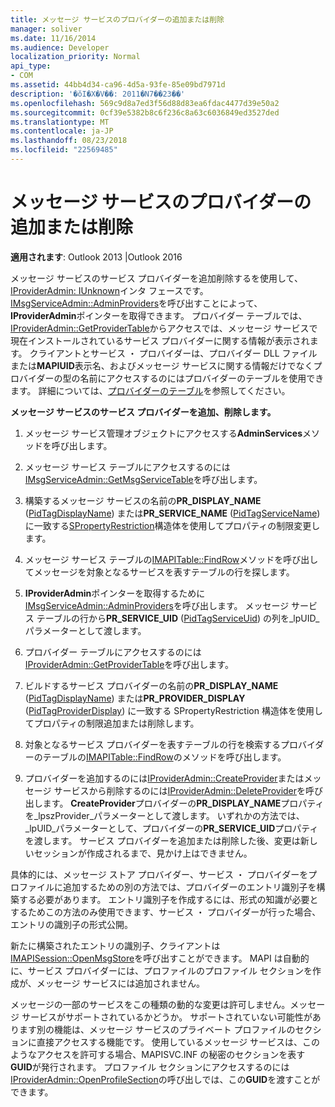 ```yaml
---
title: メッセージ サービスのプロバイダーの追加または削除
manager: soliver
ms.date: 11/16/2014
ms.audience: Developer
localization_priority: Normal
api_type:
- COM
ms.assetid: 44bb4d34-ca96-4d5a-93fe-85e09bd7971d
description: '�ŏI�X�V��: 2011�N7��23��'
ms.openlocfilehash: 569c9d8a7ed3f56d88d83ea6fdac4477d39e50a2
ms.sourcegitcommit: 0cf39e5382b8c6f236c8a63c6036849ed3527ded
ms.translationtype: MT
ms.contentlocale: ja-JP
ms.lasthandoff: 08/23/2018
ms.locfileid: "22569485"
---
```

# <a name="adding-or-deleting-providers-in-a-message-service"></a>メッセージ サービスのプロバイダーの追加または削除

  
  
**適用されます**: Outlook 2013 |Outlook 2016 
  
メッセージ サービスのサービス プロバイダーを追加削除するを使用して、 [IProviderAdmin: IUnknown](iprovideradminiunknown.md)インタ フェースです。 [IMsgServiceAdmin::AdminProviders](imsgserviceadmin-adminproviders.md)を呼び出すことによって、 **IProviderAdmin**ポインターを取得できます。 プロバイダー テーブルでは、 [IProviderAdmin::GetProviderTable](iprovideradmin-getprovidertable.md)からアクセスでは、メッセージ サービスで現在インストールされているサービス プロバイダーに関する情報が表示されます。 クライアントとサービス ・ プロバイダーは、プロバイダー DLL ファイルまたは**MAPIUID**表示名、およびメッセージ サービスに関する情報だけでなくプロバイダーの型の名前にアクセスするのにはプロバイダーのテーブルを使用できます。 詳細については、[プロバイダーのテーブル](provider-tables.md)を参照してください。
  
 **メッセージ サービスのサービス プロバイダーを追加、削除します。**
  
1. メッセージ サービス管理オブジェクトにアクセスする**AdminServices**メソッドを呼び出します。 
    
2. メッセージ サービス テーブルにアクセスするのには[IMsgServiceAdmin::GetMsgServiceTable](imsgserviceadmin-getmsgservicetable.md)を呼び出します。 
    
3. 構築するメッセージ サービスの名前の**PR_DISPLAY_NAME** ([PidTagDisplayName](pidtagdisplayname-canonical-property.md)) または**PR_SERVICE_NAME** ([PidTagServiceName](pidtagservicename-canonical-property.md)) に一致する[SPropertyRestriction](spropertyrestriction.md)構造体を使用してプロパティの制限変更します。 
    
4. メッセージ サービス テーブルの[IMAPITable::FindRow](imapitable-findrow.md)メソッドを呼び出してメッセージを対象となるサービスを表すテーブルの行を探します。 
    
5. **IProviderAdmin**ポインターを取得するために[IMsgServiceAdmin::AdminProviders](imsgserviceadmin-adminproviders.md)を呼び出します。 メッセージ サービス テーブルの行から**PR_SERVICE_UID** ([PidTagServiceUid](pidtagserviceuid-canonical-property.md)) の列を_lpUID_パラメーターとして渡します。 
    
6. プロバイダー テーブルにアクセスするのには[IProviderAdmin::GetProviderTable](iprovideradmin-getprovidertable.md)を呼び出します。 
    
7. ビルドするサービス プロバイダーの名前の**PR_DISPLAY_NAME** ([PidTagDisplayName](pidtagdisplayname-canonical-property.md)) または**PR_PROVIDER_DISPLAY** ([PidTagProviderDisplay](pidtagproviderdisplay-canonical-property.md)) に一致する SPropertyRestriction 構造体を使用してプロパティの制限追加または削除します。 
    
8. 対象となるサービス プロバイダーを表すテーブルの行を検索するプロバイダーのテーブルの[IMAPITable::FindRow](imapitable-findrow.md)のメソッドを呼び出します。 
    
9. プロバイダーを追加するのには[IProviderAdmin::CreateProvider](iprovideradmin-createprovider.md)またはメッセージ サービスから削除するのには[IProviderAdmin::DeleteProvider](iprovideradmin-deleteprovider.md)を呼び出します。 **CreateProvider**プロバイダーの**PR_DISPLAY_NAME**プロパティを_lpszProvider_パラメーターとして渡します。 いずれかの方法では、 _lpUID_パラメーターとして、プロバイダーの**PR_SERVICE_UID**プロパティを渡します。 サービス プロバイダーを追加または削除した後、変更は新しいセッションが作成されるまで、見かけ上はできません。 
    
具体的には、メッセージ ストア プロバイダー、サービス ・ プロバイダーをプロファイルに追加するための別の方法では、プロバイダーのエントリ識別子を構築する必要があります。 エントリ識別子を作成するには、形式の知識が必要とするためこの方法のみ使用できます、サービス ・ プロバイダーが行った場合、エントリの識別子の形式公開。 
  
新たに構築されたエントリの識別子、クライアントは[IMAPISession::OpenMsgStore](imapisession-openmsgstore.md)を呼び出すことができます。 MAPI は自動的に、サービス プロバイダーには、プロファイルのプロファイル セクションを作成が、メッセージ サービスには追加されません。 
  
メッセージの一部のサービスをこの種類の動的な変更は許可しません。メッセージ サービスがサポートされているかどうか。 サポートされていない可能性があります別の機能は、メッセージ サービスのプライベート プロファイルのセクションに直接アクセスする機能です。 使用しているメッセージ サービスは、このようなアクセスを許可する場合、MAPISVC.INF の秘密のセクションを表す**GUID**が発行されます。 プロファイル セクションにアクセスするのには[IProviderAdmin::OpenProfileSection](iprovideradmin-openprofilesection.md)の呼び出しでは、この**GUID**を渡すことができます。 
  

